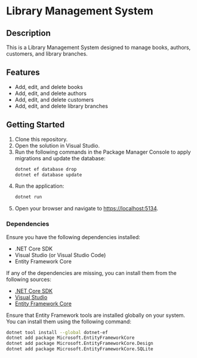 # Library Management System

## Description
This is a Library Management System designed to manage books, authors, customers, and library branches.

## Features
- Add, edit, and delete books
- Add, edit, and delete authors
- Add, edit, and delete customers
- Add, edit, and delete library branches

## Getting Started
1. Clone this repository.
2. Open the solution in Visual Studio.
3. Run the following commands in the Package Manager Console to apply migrations and update the database:
    ```bash
    dotnet ef database drop
    dotnet ef database update
    ```
4. Run the application:
    ```bash
    dotnet run
    ```
5. Open your browser and navigate to [https://localhost:5134](https://localhost:5134).

### Dependencies
Ensure you have the following dependencies installed:
- .NET Core SDK
- Visual Studio (or Visual Studio Code)
- Entity Framework Core

If any of the dependencies are missing, you can install them from the following sources:
- [.NET Core SDK](https://dotnet.microsoft.com/download)
- [Visual Studio](https://visualstudio.microsoft.com/downloads/)
- [Entity Framework Core](https://docs.microsoft.com/en-us/ef/core/get-started/install/)

Ensure that Entity Framework tools are installed globally on your system. You can install them using the following command:
```bash
dotnet tool install --global dotnet-ef
dotnet add package Microsoft.EntityFrameworkCore
dotnet add package Microsoft.EntityFrameworkCore.Design
dotnet add package Microsoft.EntityFrameworkCore.SQLite